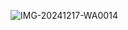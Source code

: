 ![IMG-20241217-WA0014](https://github.com/user-attachments/assets/0db43ad2-87b2-4b77-b025-b0317468c0ce)
